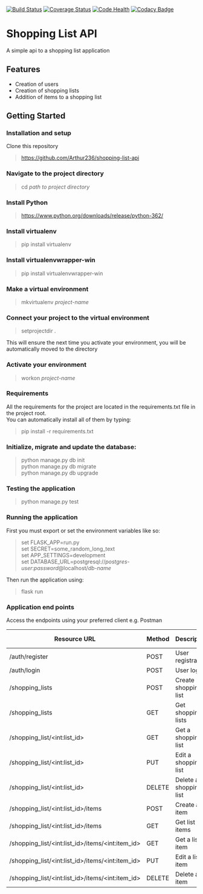 [![Build Status](https://travis-ci.org/Arthur236/shopping-list-api.svg?branch=master)](https://travis-ci.org/Arthur236/shopping-list-api)   [![Coverage Status](https://coveralls.io/repos/github/Arthur236/shopping-list-api/badge.svg?branch=master)](https://coveralls.io/github/Arthur236/shopping-list-api?branch=master)   [![Code Health](https://landscape.io/github/Arthur236/shopping-list-api/master/landscape.svg?style=flat)](https://landscape.io/github/Arthur236/shopping-list-api/master)   [![Codacy Badge](https://api.codacy.com/project/badge/Grade/78995aa52f52492187af656f7c2cc06f)](https://www.codacy.com/app/Arthur236/shopping-list-api?utm_source=github.com&amp;utm_medium=referral&amp;utm_content=Arthur236/shopping-list-api&amp;utm_campaign=Badge_Grade)

# Shopping List API

A simple api to a shopping list application

## Features

* Creation of users
* Creation of shopping lists
* Addition of items to a shopping list

## Getting Started

### Installation and setup
Clone this repository
>https://github.com/Arthur236/shopping-list-api

### Navigate to the project directory

>cd _path to project directory_

### Install Python

>https://www.python.org/downloads/release/python-362/

### Install virtualenv

>pip install virtualenv

### Install virtualenvwrapper-win

>pip install virtualenvwrapper-win

### Make a virtual environment

>mkvirtualenv _project-name_

### Connect your project to the virtual environment

>setprojectdir .

This will ensure the next time you activate your environment, you will be automatically moved to the directory

### Activate your environment

>workon _project-name_

### Requirements

All the requirements for the project are located in the requirements.txt file in the project root.  
You can automatically install all of them by typing:  

>pip install -r requirements.txt

### Initialize, migrate and update the database:
>python manage.py db init  
 python manage.py db migrate  
 python manage.py db upgrade
 
 ### Testing the application
 >python manage.py test
 
 ### Running the application
 First you must export or set the environment variables like so:
 >set FLASK_APP=run.py  
set SECRET=some_random_long_text  
set APP_SETTINGS=development  
set DATABASE_URL=postgresql://_postgres-user_:_password_@localhost/_db-name_

Then run the application using:
>flask run

### Application end points
Access the endpoints using your preferred client e.g. Postman

| Resource URL                                                   | Method  | Description              | Requires Token |
|----------------------------------------------------------------|---------|--------------------------|----------------|
| /auth/register                                                 | POST    | User registration        | FALSE          |
| /auth/login                                                    | POST    | User login               | FALSE          |
| /shopping_lists                                                | POST    | Create shopping list     | TRUE           |
| /shopping_lists                                                | GET     | Get shopping lists       | TRUE           |
| /shopping_list/&lt;int:list_id&gt;                             | GET     | Get a shopping list      | TRUE           |
| /shopping_list/&lt;int:list_id&gt;                             | PUT     | Edit a shopping list     | TRUE           |
| /shopping_list/&lt;int:list_id&gt;                             | DELETE  | Delete a shopping list   | TRUE           |
| /shopping_list/&lt;int:list_id&gt;/items                       | POST    | Create a list item       | TRUE           |
| /shopping_list/&lt;int:list_id&gt;/items                       | GET     | Get list items           | TRUE           |
| /shopping_list/&lt;int:list_id&gt;/items/&lt;int:item_id&gt;   | GET     | Get a list item          | TRUE           |
| /shopping_list/&lt;int:list_id&gt;/items/&lt;int:item_id&gt;   | PUT     | Edit a list item         | TRUE           |
| /shopping_list/&lt;int:list_id&gt;/items/&lt;int:item_id&gt;   | DELETE  | Delete a list item       | TRUE           |
